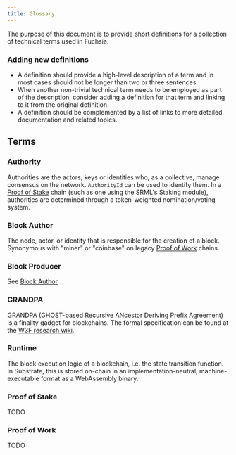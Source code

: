 ```yaml
---
title: Glossary
---
```


The purpose of this document is to provide short definitions for a collection of technical terms used in Fuchsia.

### Adding new definitions

* A definition should provide a high-level description of a term and in most cases should not be longer than two or three sentences.
* When another non-trivial technical term needs to be employed as part of the description, consider adding a definition for that term and linking to it from the original definition.
* A definition should be complemented by a list of links to more detailed documentation and related topics.

## Terms

### Authority

Authorities are the actors, keys or identities who, as a collective, manage consensus on the network. `AuthorityId` can be used to identify them. In a [Proof of Stake](#proof-of-stake) chain (such as one using the SRML's Staking module), authorities are determined through a token-weighted nomination/voting system.

### Block Author

The node, actor, or identity that is responsible for the creation of a block. Synonymous with "miner" or "coinbase" on legacy [Proof of Work](#proof-of-work) chains.

### Block Producer

See [Block Author](#block-author)

### GRANDPA

GRANDPA (GHOST-based Recursive ANcestor Deriving Prefix Agreement) is a finality gadget for blockchains. The formal specification can be found at the [W3F research wiki](https://research.web3.foundation/en/latest/polkadot/GRANDPA/).

### Runtime

The block execution logic of a blockchain, i.e. the state transition function. In Substrate, this is stored on-chain in an implementation-neutral, machine-executable format as a WebAssembly binary.

### Proof of Stake

TODO

### Proof of Work

TODO
